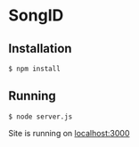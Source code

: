 # SongID
## Installation
```
$ npm install
```

## Running
```
$ node server.js
```

Site is running on [localhost:3000](http://localhost:3000)
